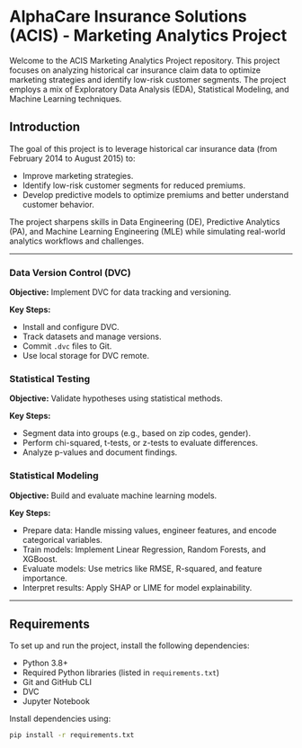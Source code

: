 # AlphaCare Insurance Solutions (ACIS) - Marketing Analytics Project

Welcome to the ACIS Marketing Analytics Project repository. This project focuses on analyzing historical car insurance claim data to optimize marketing strategies and identify low-risk customer segments. The project employs a mix of Exploratory Data Analysis (EDA), Statistical Modeling, and Machine Learning techniques.

## Introduction

The goal of this project is to leverage historical car insurance data (from February 2014 to August 2015) to:

- Improve marketing strategies.
- Identify low-risk customer segments for reduced premiums.
- Develop predictive models to optimize premiums and better understand customer behavior.

The project sharpens skills in Data Engineering (DE), Predictive Analytics (PA), and Machine Learning Engineering (MLE) while simulating real-world analytics workflows and challenges.


---



### Data Version Control (DVC)

**Objective:** Implement DVC for data tracking and versioning.

**Key Steps:**
- Install and configure DVC.
- Track datasets and manage versions.
- Commit `.dvc` files to Git.
- Use local storage for DVC remote.

###  Statistical Testing

**Objective:** Validate hypotheses using statistical methods.

**Key Steps:**
- Segment data into groups (e.g., based on zip codes, gender).
- Perform chi-squared, t-tests, or z-tests to evaluate differences.
- Analyze p-values and document findings.

### Statistical Modeling

**Objective:** Build and evaluate machine learning models.

**Key Steps:**
- Prepare data: Handle missing values, engineer features, and encode categorical variables.
- Train models: Implement Linear Regression, Random Forests, and XGBoost.
- Evaluate models: Use metrics like RMSE, R-squared, and feature importance.
- Interpret results: Apply SHAP or LIME for model explainability.

---

## Requirements

To set up and run the project, install the following dependencies:

- Python 3.8+
- Required Python libraries (listed in `requirements.txt`)
- Git and GitHub CLI
- DVC
- Jupyter Notebook

Install dependencies using:

```bash
pip install -r requirements.txt

